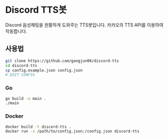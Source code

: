 # Discord TTS봇

Discord 음성채팅을 원활하게 도와주는 TTS봇입니다.
카카오의 TTS API를 이용하여 작동합니다.

## 사용법

```bash
git clone https://github.com/gangjun06/discord-tts
cd discord-tts
cp config.example.json config.json
# EDIT CONFIG
```

### Go

```bash
go build -o main .
./main
```

### Docker

```bash
docker build -t discord-tts .
docker run -v /path/to/config.json:/config.json discord-tts
```
